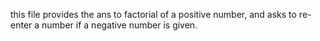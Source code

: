 this file provides the ans to factorial of a positive number, and asks to re-enter a number if a negative number is given.
